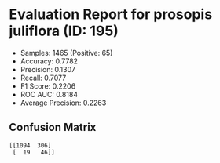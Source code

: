# Evaluation Report for prosopis juliflora (ID: 195)
- Samples: 1465 (Positive: 65)
- Accuracy: 0.7782
- Precision: 0.1307
- Recall: 0.7077
- F1 Score: 0.2206
- ROC AUC: 0.8184
- Average Precision: 0.2263

## Confusion Matrix
```
[[1094  306]
 [  19   46]]
```